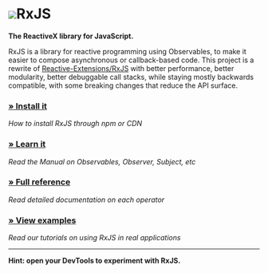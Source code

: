 <h1 class="rx-title"><img src="./manual/asset/Rx_Logo_S.png">RxJS</h1>

**The ReactiveX library for JavaScript.**

RxJS is a library for reactive programming using Observables, to make it easier to compose asynchronous or callback-based code. This project is a rewrite of [Reactive-Extensions/RxJS](https://github.com/Reactive-Extensions/RxJS) with better performance, better modularity, better debuggable call stacks, while staying mostly backwards compatible, with some breaking changes that reduce the API surface.

### [» Install it](./manual/installation.html)
*How to install RxJS through npm or CDN*
### [» Learn it](./manual/overview.html)
*Read the Manual on Observables, Observer, Subject, etc*
### [» Full reference](./identifiers.html)
*Read detailed documentation on each operator*
### [» View examples](./manual/tutorial.html)
*Read our tutorials on using RxJS in real applications*

- - -

<div class="decision-tree-widget"></div>

**Hint: open your DevTools to experiment with RxJS.**
